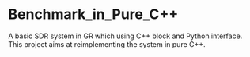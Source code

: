 Benchmark_in_Pure_C++
==============================

A basic SDR system in GR which using C++ block and Python interface. This project aims at reimplementing the system in pure C++. 
